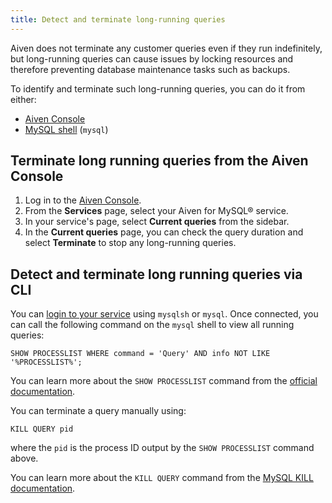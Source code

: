 ```yaml
---
title: Detect and terminate long-running queries
---
```


Aiven does not terminate any customer queries even if they run
indefinitely, but long-running queries can cause issues by locking
resources and therefore preventing database maintenance tasks such as
backups.

To identify and terminate such long-running queries, you can do it from
either:

-   [Aiven Console](https://console.aiven.io)
-   [MySQL shell](/docs/products/mysql/howto/connect-from-cli) (`mysql`)

## Terminate long running queries from the Aiven Console

1.  Log in to the [Aiven Console](https://console.aiven.io/).
2.  From the **Services** page, select your Aiven for MySQL® service.
3.  In your service\'s page, select **Current queries** from the
    sidebar.
4.  In the **Current queries** page, you can check the query duration
    and select **Terminate** to stop any long-running queries.

## Detect and terminate long running queries via CLI

You can
[login to your service](/docs/products/mysql/howto/connect-from-cli) using `mysqlsh` or `mysql`. Once connected, you can call the
following command on the `mysql` shell to view all running queries:

``` shell
SHOW PROCESSLIST WHERE command = 'Query' AND info NOT LIKE '%PROCESSLIST%';
```

You can learn more about the `SHOW PROCESSLIST` command from the
[official
documentation](https://dev.mysql.com/doc/refman/8.0/en/show-processlist.html).

You can terminate a query manually using:

``` shell
KILL QUERY pid
```

where the `pid` is the process ID output by the `SHOW PROCESSLIST`
command above.

You can learn more about the `KILL QUERY` command from the [MySQL KILL
documentation](https://dev.mysql.com/doc/refman/8.0/en/kill.html).
